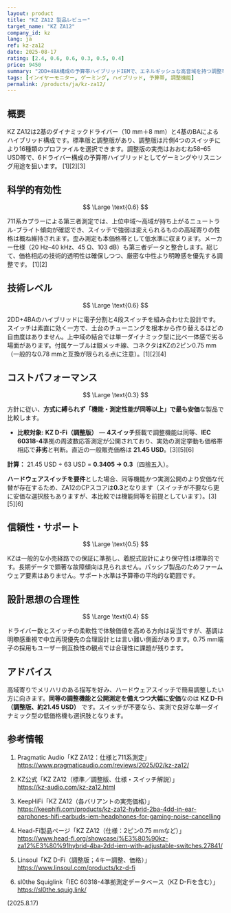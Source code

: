 ```yaml
---
layout: product
title: "KZ ZA12 製品レビュー"
target_name: "KZ ZA12"
company_id: kz
lang: ja
ref: kz-za12
date: 2025-08-17
rating: [2.4, 0.6, 0.6, 0.3, 0.5, 0.4]
price: 9450
summary: "2DD+4BA構成の予算帯ハイブリッドIEMで、エネルギッシュな高音域を持つ調整可能なニュートラル-ブライト系サウンドを価格相応の技術性能で提供"
tags: [インイヤーモニター, ゲーミング, ハイブリッド, 予算帯, 調整機能]
permalink: /products/ja/kz-za12/
---
```

## 概要

KZ ZA12は2基のダイナミックドライバー（10 mm＋8 mm）と4基のBAによるハイブリッド構成です。標準版と調整版があり、調整版は片側4つのスイッチにより16種類のプロファイルを選択できます。調整版の実売はおおむね58–65 USD帯で、6ドライバー構成の予算帯ハイブリッドとしてゲーミングやリスニング用途を狙います。 [1][2][3]

## 科学的有効性

$$ \Large \text{0.6} $$

711系カプラーによる第三者測定では、上位中域〜高域が持ち上がるニュートラル-ブライト傾向が確認でき、スイッチで強弱は変えられるものの高域寄りの性格は概ね維持されます。歪み測定も本価格帯として低水準に収まります。メーカー仕様（20 Hz–40 kHz、45 Ω、103 dB）も第三者データと整合します。総じて、価格相応の技術的透明性は確保しつつ、厳密な中性より明瞭感を優先する調整です。 [1][2]

## 技術レベル

$$ \Large \text{0.6} $$

2DD+4BAのハイブリッドに電子分割と4段スイッチを組み合わせた設計です。スイッチは素直に効く一方で、土台のチューニングを根本から作り替えるほどの自由度はありません。上中域の結合では単一ダイナミック型に比べ一体感で劣る場面があります。付属ケーブルは銀メッキ線、コネクタはKZの2ピン0.75 mm（一般的な0.78 mmと互換が限られる点に注意）。[1][2][4]

## コストパフォーマンス

$$ \Large \text{0.3} $$

方針に従い、**方式に縛られず「機能・測定性能が同等以上」で最も安価**な製品で比較します。

- **比較対象:** **KZ D-Fi（調整版）** — **4スイッチ**搭載で調整機能は同等、**IEC 60318-4**準拠の周波数応答測定が公開されており、実効の測定挙動も価格帯相応で**非劣**と判断。直近の一般販売価格は **21.45 USD**。[3][5][6]

**計算：** 21.45 USD ÷ 63 USD = **0.3405 → 0.3**（四捨五入）。

**ハードウェアスイッチを要件**とした場合、同等機能かつ実測公開のより安価な代替が存在するため、ZA12のCPスコアは**0.3**となります（スイッチが不要なら更に安価な選択肢もありますが、本比較では機能同等を前提としています）。[3][5][6]

## 信頼性・サポート

$$ \Large \text{0.5} $$

KZは一般的な小売経路での保証に準拠し、着脱式設計により保守性は標準的です。長期データで顕著な故障傾向は見られません。パッシブ製品のためファームウェア要素はありません。サポート水準は予算帯の平均的な範囲です。

## 設計思想の合理性

$$ \Large \text{0.4} $$

ドライバー数とスイッチの柔軟性で体験価値を高める方向は妥当ですが、基調は明瞭感重視で中立再現優先の合理設計とは言い難い側面があります。0.75 mm端子の採用もユーザー側互換性の観点では合理性に課題が残ります。

## アドバイス

高域寄りでメリハリのある描写を好み、ハードウェアスイッチで簡易調整したい方に向きます。**同等の調整機能と公開測定を備えつつ大幅に安価**なのは **KZ D-Fi（調整版、約21.45 USD）** です。スイッチが不要なら、実測で良好な単一ダイナミック型の低価格機も選択肢となります。

## 参考情報

1. Pragmatic Audio「KZ ZA12：仕様と711系測定」  
https://www.pragmaticaudio.com/reviews/2025/02/kz-za12/

2. KZ公式「KZ ZA12（標準／調整版、仕様・スイッチ解説）」  
https://kz-audio.com/kz-za12.html

3. KeepHiFi「KZ ZA12（各バリアントの実売価格）」  
https://keephifi.com/products/kz-za12-hybrid-2ba-4dd-in-ear-earphones-hifi-earbuds-iem-headphones-for-gaming-noise-cancelling

4. Head-Fi製品ページ「KZ ZA12（仕様：2ピン0.75 mmなど）」  
https://www.head-fi.org/showcase/%E3%80%90kz-za12%E3%80%91hybrid-4ba-2dd-iem-with-adjustable-switches.27841/

5. Linsoul「KZ D-Fi（調整版；4キー調整、価格）」  
https://www.linsoul.com/products/kz-d-fi

6. sl0the Squiglink「IEC 60318-4準拠測定データベース（KZ D-Fiを含む）」  
https://sl0the.squig.link/

(2025.8.17)

